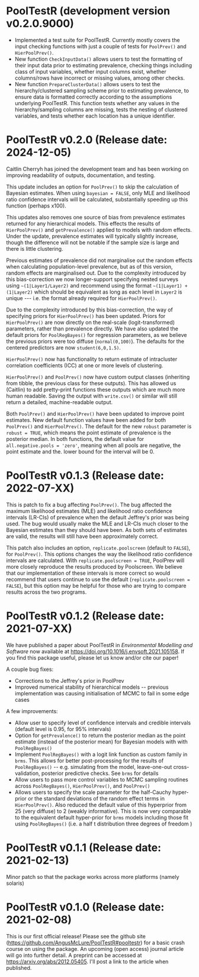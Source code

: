 # PoolTestR (development version v0.2.0.9000)
- Implemented a test suite for PoolTestR. Currently mostly covers the input 
checking functions with just a couple of tests for `PoolPrev()` and 
`HierPoolPrev()`.
- New function `CheckInputData()` allows users to test the formatting of their
input data prior to estimating prevalence, checking things including class of 
input variables, whether input columns exist, whether columns/rows have 
incorrect or missing values, among other checks.
- New function `PrepareClusterData()` allows users to test the hierarchy/clustered
sampling scheme prior to estimating prevalence, to ensure data is formatted 
correctly according to the assumptions underlying PoolTestR. This function tests
whether any values in the hierarchy/sampling columns are missing, tests the 
nesting of clustered variables, and tests whether each location has a unique 
identifier.

# PoolTestR v0.2.0 (Release date: 2024-12-05)
Caitlin Cherryh has joined the development team and has been working on 
improving readability of outputs, documentation, and testing.

This update includes an option for `PoolPrev()` to skip the calculation of 
Bayesian estimates. When using `bayesian = FALSE`, only MLE and likelihood ratio 
confidence intervals will be calculated, substantially speeding up this function
(perhaps x100).

This updates also removes one source of bias from prevalence estimates returned 
for any hierarchical models. This effects the results of `HierPoolPrev()` and 
`getPrevalence()` applied to models with random effects. Under the update, 
prevalence estimates will typically slightly increase, though the difference
will not be notable if the sample size is large and there is little clustering.

Previous estimates of prevalence did not marginalise out the random effects when
calculating population-level prevalence, but as of this version, random effects 
are marginalised out. Due to the complexity introduced by this bias-correction 
we now longer-support specifying nested surveys using `~(1|Layer1/Layer2)` and 
recommend using the format `~(1|Layer1) + (1|Layer2)` which should be equivalent 
as long as each level in `Layer2` is unique --- i.e. the format already required 
for `HierPoolPrev()`.

Due to the complexity introduced by this bias-correction, the way of specifying 
priors for `HierPoolPrev()` has been updated. Priors for `HierPoolPrev()` are 
now directly on the real-scale (logit-transformed) parameters, rather than 
prevalence directly. We have also updated the default priors for `PoolRegBayes()` 
for regression parameters, as we believe the previous priors were too diffuse 
(`normal(0,100)`). The defaults for the centered predictors are now 
`student(6,0,1.5)`.

`HierPoolPrev()` now has functionality to return estimate of intracluster 
correlation coefficients (ICC) at one or more levels of clustering.

`HierPoolPrev()` and `PoolPrev()` now have custom output classes (inheriting 
from tibble, the previous class for these outputs). This has allowed us 
(Caitlin) to add pretty-print functions these outputs which are much more human 
readable. Saving the output with `write.csv()` or similar will still return a 
detailed, machine-readable output.

Both `PoolPrev()` and `HierPoolPrev()` have been updated to improve point 
estimates. New default function values have been added for both `PoolPrev()` and 
`HierPoolPrev()`. The default for the new `robust` parameter is `robust = TRUE`, 
which means the point estimate of prevalence is the posterior median. In both 
functions, the default value for `all.negative.pools = 'zero'`, meaning when all
pools are negative, the point estimate and the. lower bound for the interval 
will be 0.

# PoolTestR v0.1.3 (Release date: 2022-07-XX)
This is patch to fix a bug affecting `PoolPrev()`. The bug affected the maximum 
likelihood estimates (MLE) and likelihood ratio confidence intervals (LR-CIs) 
of prevalence when the default Jeffrey's prior was being used. The bug would 
usually make the MLE and LR-CIs much closer to the Bayesian estimates than they 
should have been. As both sets of estimates are valid, the results will still 
have been approximately correct.

This patch also includes an option, `replicate.poolscreen` (default to `FALSE`), 
for `PoolPrev()`. This options changes the way the likelihood ratio confidence 
intervals are calculated. With `replicate.poolscreen = TRUE`, PoolPrev will more 
closely reproduce the results produced by Poolscreen. We believe that our 
implementation of these intervals is more correct so would recommend that users 
continue to use the default (`replicate.poolscreen = FALSE`), but this option 
may be helpful for those who are trying to compare results across the two 
programs.

# PoolTestR v0.1.2 (Release date: 2021-07-XX)
We have published a paper about PoolTestR in *Environmental Modelling and Software* 
now available at https://doi.org/10.1016/j.envsoft.2021.105158. If you find this 
package useful, please let us know and/or cite our paper!

A couple bug fixes:

* Corrections to the Jeffrey's prior in PoolPrev
* Improved numerical stability of hierarchical models -- previous implementation was causing initialisation of MCMC to fail in some edge cases

A few improvements:

* Allow user to specify level of confidence intervals and credible intervals (default level is 0.95, for 95% intervals)
* Option for `getPrevalence()` to return the posterior median as the point estimate (instead of the posterior mean) for Bayesian models with with `PoolRegBayes()`
* Implement `PoolRegBayes()` with a logit link function as custom family in `brms`. This allows for better post-processing for the results of `PoolRegBayes()` -- e.g. simulating from the model, leave-one-out cross-validation, posterior predictive checks. See `brms` for details
* Allow users to pass more control variables to MCMC sampling routines across `PoolRegBayes()`, `HierPoolPrev()`, and `PoolPrev()`
* Allows users to specify the scale parameter for the half-Cauchy hyper-prior or the standard deviations of the random effect terms in `HierPoolPrev()`. Also reduced the default value of this hyperprior from 25 (very diffuse) to 2 (weakly informative). This is now very comparable to the equivalent default hyper-prior for `brms` models including those fit using `PoolRegBayes()` (i.e. a half t distribution three degrees of freedom )

# PoolTestR v0.1.1 (Release date: 2021-02-13)

Minor patch so that the package works across more platforms (namely solaris)


# PoolTestR v0.1.0 (Release date: 2021-02-08)

This is our first official release! Please see the github site (https://github.com/AngusMcLure/PoolTestR#pooltestr) for a basic crash course on using the package. An upcoming (open access) journal article will go into further detail. A preprint can be accessed at https://arxiv.org/abs/2012.05405. I'll post a link to the article when published.
